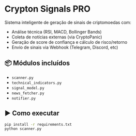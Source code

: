 # Crypton Signals PRO

Sistema inteligente de geração de sinais de criptomoedas com:
- Análise técnica (RSI, MACD, Bollinger Bands)
- Coleta de notícias externas (via CryptoPanic)
- Geração de score de confiança e cálculo de risco/retorno
- Envio de sinais via Webhook (Telegram, Discord, etc)

## 📦 Módulos incluídos
- `scanner.py`
- `technical_indicators.py`
- `signal_model.py`
- `news_fetcher.py`
- `notifier.py`

## ▶️ Como executar

```bash
pip install -r requirements.txt
python scanner.py
